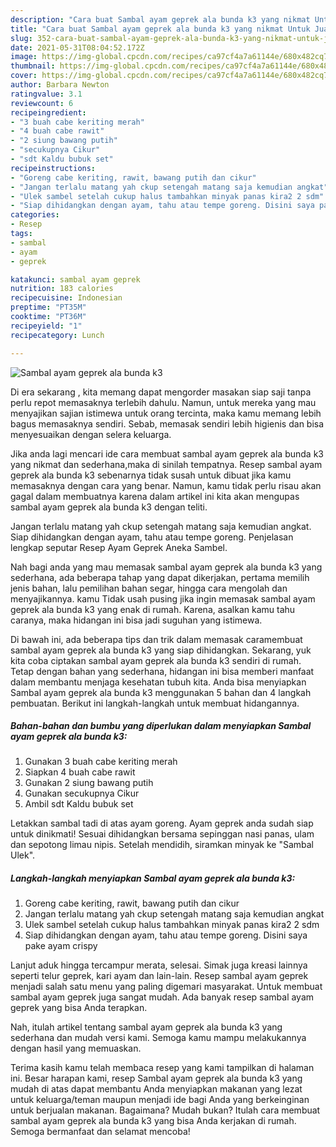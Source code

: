 ```yaml
---
description: "Cara buat Sambal ayam geprek ala bunda k3 yang nikmat Untuk Jualan"
title: "Cara buat Sambal ayam geprek ala bunda k3 yang nikmat Untuk Jualan"
slug: 352-cara-buat-sambal-ayam-geprek-ala-bunda-k3-yang-nikmat-untuk-jualan
date: 2021-05-31T08:04:52.172Z
image: https://img-global.cpcdn.com/recipes/ca97cf4a7a61144e/680x482cq70/sambal-ayam-geprek-ala-bunda-k3-foto-resep-utama.jpg
thumbnail: https://img-global.cpcdn.com/recipes/ca97cf4a7a61144e/680x482cq70/sambal-ayam-geprek-ala-bunda-k3-foto-resep-utama.jpg
cover: https://img-global.cpcdn.com/recipes/ca97cf4a7a61144e/680x482cq70/sambal-ayam-geprek-ala-bunda-k3-foto-resep-utama.jpg
author: Barbara Newton
ratingvalue: 3.1
reviewcount: 6
recipeingredient:
- "3 buah cabe keriting merah"
- "4 buah cabe rawit"
- "2 siung bawang putih"
- "secukupnya Cikur"
- "sdt Kaldu bubuk set"
recipeinstructions:
- "Goreng cabe keriting, rawit, bawang putih dan cikur"
- "Jangan terlalu matang yah ckup setengah matang saja kemudian angkat"
- "Ulek sambel setelah cukup halus tambahkan minyak panas kira2 2 sdm"
- "Siap dihidangkan dengan ayam, tahu atau tempe goreng. Disini saya pake ayam crispy"
categories:
- Resep
tags:
- sambal
- ayam
- geprek

katakunci: sambal ayam geprek 
nutrition: 183 calories
recipecuisine: Indonesian
preptime: "PT35M"
cooktime: "PT36M"
recipeyield: "1"
recipecategory: Lunch

---
```



![Sambal ayam geprek ala bunda k3](https://img-global.cpcdn.com/recipes/ca97cf4a7a61144e/680x482cq70/sambal-ayam-geprek-ala-bunda-k3-foto-resep-utama.jpg)

Di era  sekarang , kita memang dapat mengorder masakan siap saji tanpa perlu repot memasaknya terlebih dahulu. Namun, untuk mereka yang mau menyajikan sajian istimewa untuk orang tercinta, maka kamu memang lebih bagus memasaknya sendiri. Sebab, memasak sendiri lebih higienis dan bisa menyesuaikan dengan selera keluarga.

Jika anda lagi mencari ide cara membuat sambal ayam geprek ala bunda k3 yang nikmat dan sederhana,maka di sinilah tempatnya. Resep sambal ayam geprek ala bunda k3  sebenarnya tidak susah untuk dibuat jika kamu memasaknya dengan cara yang benar. Namun, kamu tidak perlu risau akan gagal dalam membuatnya 
karena dalam artikel ini kita akan mengupas sambal ayam geprek ala bunda k3 dengan teliti.  

Jangan terlalu matang yah ckup setengah matang saja kemudian angkat. Siap dihidangkan dengan ayam, tahu atau tempe goreng. Penjelasan lengkap seputar Resep Ayam Geprek Aneka Sambel.

Nah bagi anda yang mau memasak sambal ayam geprek ala bunda k3 yang sederhana, ada beberapa tahap yang dapat dikerjakan, pertama memilih jenis bahan, lalu pemilihan bahan segar, hingga cara mengolah dan menyajikannya. kamu Tidak usah pusing jika ingin memasak sambal ayam geprek ala bunda k3 yang enak di rumah. Karena, asalkan kamu  tahu caranya, maka hidangan ini bisa jadi suguhan yang istimewa.

Di bawah ini, ada beberapa tips dan trik dalam memasak caramembuat sambal ayam geprek ala bunda k3 yang siap dihidangkan. Sekarang, yuk kita coba ciptakan sambal ayam geprek ala bunda k3 sendiri di rumah. Tetap dengan bahan yang sederhana, hidangan ini bisa memberi manfaat dalam membantu menjaga kesehatan tubuh kita. Anda bisa menyiapkan Sambal ayam geprek ala bunda k3 menggunakan 5 bahan dan 4 langkah pembuatan. Berikut ini langkah-langkah untuk membuat hidangannya.

<!--inarticleads1-->

##### Bahan-bahan dan bumbu yang diperlukan dalam menyiapkan Sambal ayam geprek ala bunda k3:

1. Gunakan 3 buah cabe keriting merah
1. Siapkan 4 buah cabe rawit
1. Gunakan 2 siung bawang putih
1. Gunakan secukupnya Cikur
1. Ambil sdt Kaldu bubuk set


Letakkan sambal tadi di atas ayam goreng. Ayam geprek anda sudah siap untuk dinikmati! Sesuai dihidangkan bersama sepinggan nasi panas, ulam dan sepotong limau nipis. Setelah mendidih, siramkan minyak ke &#34;Sambal Ulek&#34;. 

<!--inarticleads2-->

##### Langkah-langkah menyiapkan Sambal ayam geprek ala bunda k3:

1. Goreng cabe keriting, rawit, bawang putih dan cikur
1. Jangan terlalu matang yah ckup setengah matang saja kemudian angkat
1. Ulek sambel setelah cukup halus tambahkan minyak panas kira2 2 sdm
1. Siap dihidangkan dengan ayam, tahu atau tempe goreng. Disini saya pake ayam crispy


Lanjut aduk hingga tercampur merata, selesai. Simak juga kreasi lainnya seperti telur geprek, kari ayam dan lain-lain. Resep sambal ayam geprek menjadi salah satu menu yang paling digemari masyarakat. Untuk membuat sambal ayam geprek juga sangat mudah. Ada banyak resep sambal ayam geprek yang bisa Anda terapkan. 

Nah, itulah artikel tentang  sambal ayam geprek ala bunda k3  yang sederhana dan mudah versi kami. Semoga kamu mampu melakukannya dengan hasil yang memuaskan. 

Terima kasih kamu telah membaca resep yang kami tampilkan di halaman ini. Besar harapan kami, resep  Sambal ayam geprek ala bunda k3 yang mudah di atas dapat membantu Anda menyiapkan makanan yang lezat untuk keluarga/teman maupun menjadi ide bagi Anda yang berkeinginan untuk berjualan makanan. Bagaimana? Mudah bukan? Itulah cara membuat sambal ayam geprek ala bunda k3 yang bisa Anda kerjakan di rumah. Semoga bermanfaat dan selamat mencoba!

